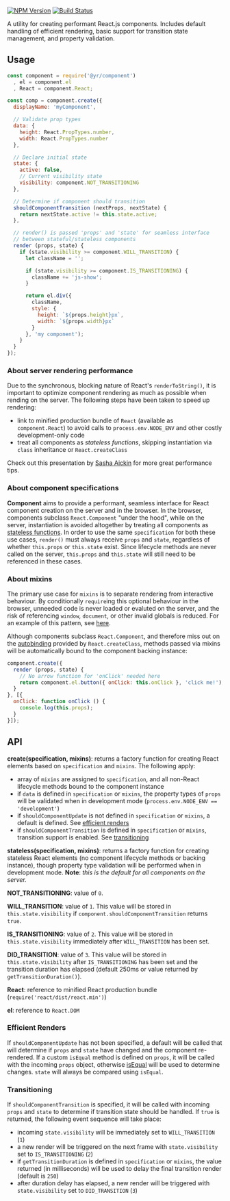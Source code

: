[![NPM Version](https://img.shields.io/npm/v/@yr/component.svg?style=flat)](https://npmjs.org/package/@yr/component)
[![Build Status](https://img.shields.io/travis/YR/component.svg?style=flat)](https://travis-ci.org/YR/component?branch=master)

A utility for creating performant React.js components. Includes default handling of efficient rendering, basic support for transition state management, and property validation.

## Usage

```js
const component = require('@yr/component')
  , el = component.el
  , React = component.React;

const comp = component.create({
  displayName: 'myComponent',

  // Validate prop types
  data: {
    height: React.PropTypes.number,
    width: React.PropTypes.number
  },

  // Declare initial state
  state: {
    active: false,
    // Current visibility state
    visibility: component.NOT_TRANSITIONING
  },

  // Determine if component should transition
  shouldComponentTransition (nextProps, nextState) {
    return nextState.active != this.state.active;
  },

  // render() is passed 'props' and 'state' for seamless interface 
  // between stateful/stateless components
  render (props, state) {
    if (state.visibility >= component.WILL_TRANSITION) {
      let className = '';

      if (state.visibility >= component.IS_TRANSITIONING) {
        className += 'js-show';
      }

      return el.div({ 
        className,
        style: { 
          height: `${props.height}px`, 
          width: `${props.width}px`
        }
      }, 'my component');
    }
  }
});
```

### About server rendering performance

Due to the synchronous, blocking nature of React's `renderToString()`, it is important to optimize component rendering as much as possible when rending on the server. The following steps have been taken to speed up rendering:

- link to minified production bundle of `React` (available as `component.React`) to avoid calls to `process.env.NODE_ENV` and other costly development-only code
- treat all components as *stateless functions*, skipping instantiation via `class` inheritance or `React.createClass`

Check out this presentation by [Sasha Aickin](https://www.youtube.com/watch?feature=player_embedded&v=PnpfGy7q96U) for more great performance tips.

### About component specifications

**Component** aims to provide a performant, seamless interface for React component creation on the server and in the browser. In the browser, components subclass `React.Component` "under the hood", while on the server, instantiation is avoided altogether by treating all components as [stateless functions](https://facebook.github.io/react/docs/reusable-components.html#stateless-functions). In order to use the same `specification` for both these use cases, `render()` must always receive `props` and `state`, regardless of whether `this.props` or `this.state` exist. Since lifecycle methods are never called on the server, `this.props` and `this.state` will still need to be referenced in these cases.

### About mixins

The primary use case for `mixins` is to separate rendering from interactive behaviour. By conditionally `require`ing this optional behaviour in the browser, unneeded code is never loaded or evaluted on the server, and the risk of referencing `window`, `document`, or other invalid globals is reduced. For an example of this pattern, see [here](https://github.com/YR/component/blob/master/test/fixtures/testComponent.js).

Although components subclass `React.Component`, and therefore miss out on the [autobinding](https://facebook.github.io/react/docs/reusable-components.html#no-autobinding) provided by `React.createClass`, methods passed via mixins will be automatically bound to the component backing instance:

```js
component.create({
  render (props, state) {
    // No arrow function for 'onClick' needed here
    return component.el.button({ onClick: this.onClick }, 'click me!');
  }
}, [{
  onClick: function onClick () {
    console.log(this.props);
  }
}]);
```

## API

**create(specification, mixins)**: returns a factory function for creating React elements based on `specification` and `mixins`. The following apply:

- array of `mixins` are assigned to `specification`, and all non-React lifecycle methods bound to the component instance
- if `data` is defined in `specification` or `mixins`, the property types of `props` will be validated when in development mode (`process.env.NODE_ENV == 'development'`)
- if `shouldComponentUpdate` is not defined in `specification` or `mixins`, a default is defined. See [efficient renders](#efficient-renders)
- if `shouldComponentTransition` is defined in `specification` or `mixins`, transition support is enabled. See [transitioning](#transitioning)

**stateless(specification, mixins)**: returns a factory function for creating stateless React elements (no component lifecycle methods or backing instance), though property type validation will be performed when in development mode. **Note**: *this is the default for all components on the server.*

**NOT_TRANSITIONING**: value of `0`. 

**WILL_TRANSITION**: value of `1`. This value will be stored in `this.state.visibility` if `component.shouldComponentTransition` returns `true`.

**IS_TRANSITIONING**: value of `2`. This value will be stored in `this.state.visibility` immediately after `WILL_TRANSITION` has been set.

**DID_TRANSITION**: value of `3`. This value will be stored in `this.state.visibility` after `IS_TRANSITIONING` has been set and the transition duration has elapsed (default 250ms or value returned by `getTransitionDuration()`).

**React**: reference to minified React production bundle (`require('react/dist/react.min')`)

**el**: reference to `React.DOM`

### Efficient Renders

If `shouldComponentUpdate` has not been specified, a default will be called that will determine if `props` and `state` have changed and the component re-rendered. If a custom `isEqual` method is defined on `props`, it will be called with the incoming `props` object, otherwise [isEqual](https://github.com/YR/is-equal) will be used to determine changes. `state` will always be compared using `isEqual`.

### Transitioning

If `shouldComponentTransition` is specified, it will be called with incoming `props` and `state` to determine if transition state should be handled. If `true` is returned, the following event sequence will take place:

- incoming `state.visibility` will be immediately set to `WILL_TRANSITION` (`1`)
- a new render will be triggered on the next frame with `state.visibility` set to `IS_TRANSITIONING` (`2`)
- if `getTransitionDuration` is defined in `specification` or `mixins`, the value returned (in milliseconds) will be used to delay the final transition render (default is `250`)
- after duration delay has elapsed, a new render will be triggered with `state.visibility` set to `DID_TRANSITION` (`3`)
